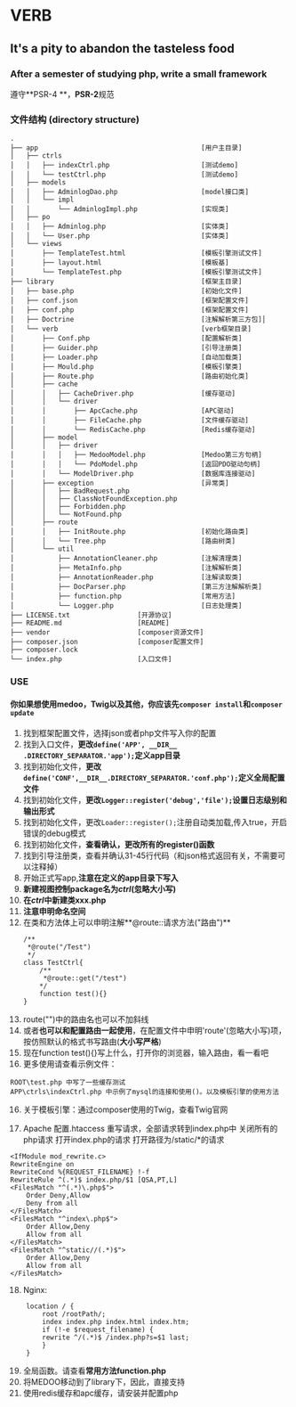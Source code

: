 # VERB
## It's a pity to abandon the tasteless food

### After a semester of studying php, write a small framework

遵守**PSR-4 **，**PSR-2**规范

### 文件结构 (directory structure)
```
.
├── app                                         [用户主目录]
│   ├── ctrls
│   │   ├── indexCtrl.php                       [测试demo]
│   │   └── testCtrl.php                        [测试demo]
│   ├── models
│   │   ├── AdminlogDao.php                     [model接口类]
│   │   └── impl
│   │       └── AdminlogImpl.php                [实现类]
│   ├── po
│   │   ├── Adminlog.php                        [实体类]
│   │   └── User.php                            [实体类]
│   └── views
│       ├── TemplateTest.html                   [模板引擎测试文件]
│       ├── layout.html                         [模板基]
│       └── TemplateTest.php                    [模板引擎测试文件]
├── library                                     [框架主目录]
│   ├── base.php                                [初始化文件]
│   ├── conf.json                               [框架配置文件]
│   ├── conf.php                                [框架配置文件]
│   ├── Doctrine                                [注解解析第三方包]│
│   └── verb                                    [verb框架目录]
│       ├── Conf.php                            [配置解析类]
│       ├── Guider.php                          [引导注册类]
│       ├── Loader.php                          [自动加载类]
│       ├── Mould.php                           [模板引擎类]
│       ├── Route.php                           [路由初始化类]
│       ├── cache
│       │   ├── CacheDriver.php                 [缓存驱动]
│       │   └── driver
│       │       ├── ApcCache.php                [APC驱动]
│       │       ├── FileCache.php               [文件缓存驱动]
│       │       └── RedisCache.php              [Redis缓存驱动]
│       ├── model
│       │   ├── driver
│       │   │   ├── MedooModel.php              [Medoo第三方句柄]
│       │   │   └── PdoModel.php                [返回PDO驱动句柄]
│       │   └── ModelDriver.php                 [数据库连接驱动]
│       ├── exception                           [异常类]
│       │   ├── BadRequest.php
│       │   ├── ClassNotFoundException.php
│       │   ├── Forbidden.php
│       │   └── NotFound.php
│       ├── route
│       │   ├── InitRoute.php                   [初始化路由类]
│       │   └── Tree.php                        [路由树类]
│       └── util
│           ├── AnnotationCleaner.php           [注解清理类]
│           ├── MetaInfo.php                    [注解解析类]
│           ├── AnnotationReader.php            [注解读取类]
│           ├── DocParser.php                   [第三方注解解析类]
│           ├── function.php                    [常用方法]
│           └── Logger.php                      [日志处理类]
├── LICENSE.txt                 [开源协议]
├── README.md                   [README]
├── vendor                      [composer资源文件]
├── composer.json               [composer配置文件]
├── composer.lock
└── index.php                   [入口文件]
```
### USE
#### 你如果想使用medoo，Twig以及其他，你应该先`composer install`和`composer update`
1. 找到框架配置文件，选择json或者php文件写入你的配置
2. 找到入口文件，**更改`define('APP', __DIR__ .DIRECTORY_SEPARATOR.'app');`定义app目录**
2. 找到初始化文件，**更改`define('CONF',__DIR__.DIRECTORY_SEPARATOR.'conf.php');`定义全局配置文件**
3. 找到初始化文件，**更改`Logger::register('debug','file');`设置日志级别和输出形式**
4. 找到初始化文件，更改`Loader::register();`注册自动类加载,传入true，开启错误的debug模式
5. 找到初始化文件，**查看确认，更改所有的register()函数**
6. 找到引导注册类，查看并确认31-45行代码（和json格式返回有关，不需要可以注释掉）
7. 开始正式写app,**注意在定义的app目录下写入**
8. **新建视图控制package名为*ctrl*(忽略大小写)**
9. **在*ctrl*中新建类xxx.php**
10. **注意申明命名空间**
11. 在类和方法体上可以申明注解**@route::请求方法("路由")**
    ```示例
    /**
     *@route("/Test")
     */
    class TestCtrl{
        /**
         *@route::get("/test")
        */
        function test(){}
    }
    ```
12. route("")中的路由名也可以不加斜线
13. 或者**也可以和配置路由一起使用**，在配置文件中申明'route'(忽略大小写)项，按仿照默认的格式书写路由(**大小写严格**)
14. 现在function test(){}写上什么，打开你的浏览器，输入路由，看一看吧
15. 更多使用请查看示例文件：
```
ROOT\test.php 中写了一些缓存测试
APP\ctrls\indexCtrl.php 中示例了mysql的连接和使用()。以及模板引擎的使用方法
```
16. 关于模板引擎：通过composer使用的Twig，查看Twig官网

17. Apache 配置.htaccess
重写请求，全部请求转到index.php中
关闭所有的php请求
打开index.php的请求
打开路径为/static/*的请求
```
<IfModule mod_rewrite.c>
RewriteEngine on
RewriteCond %{REQUEST_FILENAME} !-f
RewriteRule ^(.*)$ index.php/$1 [QSA,PT,L]
<FilesMatch "^(.*)\.php$">
    Order Deny,Allow
    Deny from all
</FilesMatch>
<FilesMatch "^index\.php$">
    Order Allow,Deny
    Allow from all
</FilesMatch>
<FilesMatch "^static//(.*)$">
    Order Allow,Deny
    Allow from all
</FilesMatch>
```
18. Nginx:
```
    location / {  
        root /rootPath/;  
        index index.php index.html index.htm;
        if (!-e $request_filename) {  
        rewrite ^/(.*)$ /index.php?s=$1 last;
        }  
    }  
```
19. 全局函数。请查看**常用方法function.php**
20. 将MEDOO移动到了library下，因此，直接支持
21. 使用redis缓存和apc缓存，请安装并配置php
